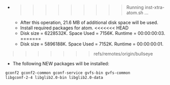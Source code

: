 * >>>>>>>>> Running inst-xtra-atom.sh ...
  * After this operation, 21.6 MB of additional disk space will be used.
  * Install required packages for atom.
<<<<<<< HEAD
  * Disk size = 6228532K. Space Used = 7156K. Runtime = 00:00:00:03.
=======
  * Disk size = 5896188K. Space Used = 7152K. Runtime = 00:00:00:01.
>>>>>>> refs/remotes/origin/bullseye
  * The following NEW packages will be installed:
  ```bash
gconf2 gconf2-common gconf-service gvfs-bin gvfs-common
libgconf-2-4 libglib2.0-bin libglib2.0-data
  ```
